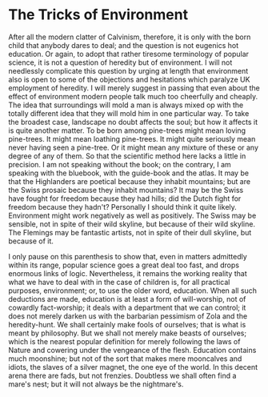 # The Tricks of Environment

After all the modern clatter of Calvinism, therefore, it is only with the born child that anybody dares to deal; and the question is not eugenics hot education. Or again, to adopt that rather tiresome terminology of popular science, it is not a question of heredity but of environment. I will not needlessly complicate this question by urging at length that environment also is open to some of the objections and hesitations which paralyze UK employment of heredity. I will merely suggest in passing that even about the effect of environment modern people talk much too cheerfully and cheaply. The idea that surroundings will mold a man is always mixed op with the totally different idea that they will mold him in one particular way. To take the broadest case, landscape no doubt affects the soul; but how it affects it is quite another matter. To be born among pine-trees might mean loving pine-trees. It might mean loathing pine-trees. It might quite seriously mean never having seen a pine-tree. Or it might mean any mixture of these or any degree of any of them. So that the scientific method here lacks a little in precision. I am not speaking without the book; on the contrary, I am speaking with the bluebook, with the guide-book and the atlas. It may be that the Highlanders are poetical because they inhabit mountains; but are the Swiss prosaic because they inhabit mountains? It may be the Swiss have fought for freedom because they had hills; did the Dutch fight for freedom because they hadn't? Personally I should think it quite likely. Environment might work negatively as well as positively. The Swiss may be sensible, not in spite of their wild skyline, but because of their wild skyline. The Flemings may be fantastic artists, not in spite of their dull skyline, but because of it.

I only pause on this parenthesis to show that, even in matters admittedly within its range, popular science goes a great deal too fast, and drops enormous links of logic. Nevertheless, it remains the working reality that what we have to deal with in the case of children is, for all practical purposes, environment; or, to use the older word, education. When all such deductions are made, education is at least a form of will-worship, not of cowardly fact-worship; it deals with a department that we can control; it does not merely darken us with the barbarian pessimism of Zola and the heredity-hunt. We shall certainly make fools of ourselves; that is what is meant by philosophy. But we shall not merely make beasts of ourselves; which is the nearest popular definition for merely following the laws of Nature and cowering under the vengeance of the flesh. Education contains much moonshine; but not of the sort that makes mere mooncalves and idiots, the slaves of a silver magnet, the one eye of the world. In this decent arena there are fads, but not frenzies. Doubtless we shall often find a mare's nest; but it will not always be the nightmare's.

